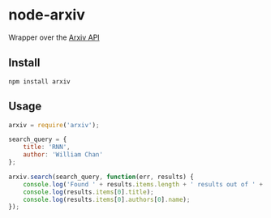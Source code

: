# node-arxiv

Wrapper over the [Arxiv API](http://arxiv.org/help/api/index)

## Install

```
npm install arxiv
```

## Usage

```js
arxiv = require('arxiv');

search_query = {
    title: 'RNN',
    author: 'William Chan'
};

arxiv.search(search_query, function(err, results) {
    console.log('Found ' + results.items.length + ' results out of ' + results.total);
    console.log(results.items[0].title);
    console.log(results.items[0].authors[0].name);
});
```
